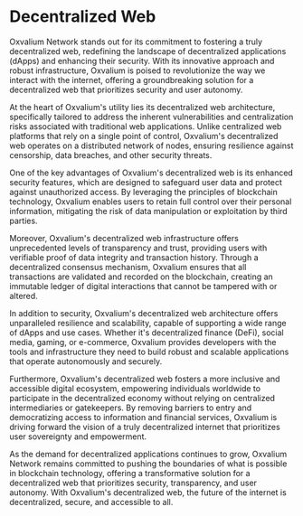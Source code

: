 # Decentralized Web

Oxvalium Network stands out for its commitment to fostering a truly decentralized web, redefining the landscape of decentralized applications (dApps) and enhancing their security. With its innovative approach and robust infrastructure, Oxvalium is poised to revolutionize the way we interact with the internet, offering a groundbreaking solution for a decentralized web that prioritizes security and user autonomy.

At the heart of Oxvalium's utility lies its decentralized web architecture, specifically tailored to address the inherent vulnerabilities and centralization risks associated with traditional web applications. Unlike centralized web platforms that rely on a single point of control, Oxvalium's decentralized web operates on a distributed network of nodes, ensuring resilience against censorship, data breaches, and other security threats.

One of the key advantages of Oxvalium's decentralized web is its enhanced security features, which are designed to safeguard user data and protect against unauthorized access. By leveraging the principles of blockchain technology, Oxvalium enables users to retain full control over their personal information, mitigating the risk of data manipulation or exploitation by third parties.

Moreover, Oxvalium's decentralized web infrastructure offers unprecedented levels of transparency and trust, providing users with verifiable proof of data integrity and transaction history. Through a decentralized consensus mechanism, Oxvalium ensures that all transactions are validated and recorded on the blockchain, creating an immutable ledger of digital interactions that cannot be tampered with or altered.

In addition to security, Oxvalium's decentralized web architecture offers unparalleled resilience and scalability, capable of supporting a wide range of dApps and use cases. Whether it's decentralized finance (DeFi), social media, gaming, or e-commerce, Oxvalium provides developers with the tools and infrastructure they need to build robust and scalable applications that operate autonomously and securely.

Furthermore, Oxvalium's decentralized web fosters a more inclusive and accessible digital ecosystem, empowering individuals worldwide to participate in the decentralized economy without relying on centralized intermediaries or gatekeepers. By removing barriers to entry and democratizing access to information and financial services, Oxvalium is driving forward the vision of a truly decentralized internet that prioritizes user sovereignty and empowerment.

As the demand for decentralized applications continues to grow, Oxvalium Network remains committed to pushing the boundaries of what is possible in blockchain technology, offering a transformative solution for a decentralized web that prioritizes security, transparency, and user autonomy. With Oxvalium's decentralized web, the future of the internet is decentralized, secure, and accessible to all.
